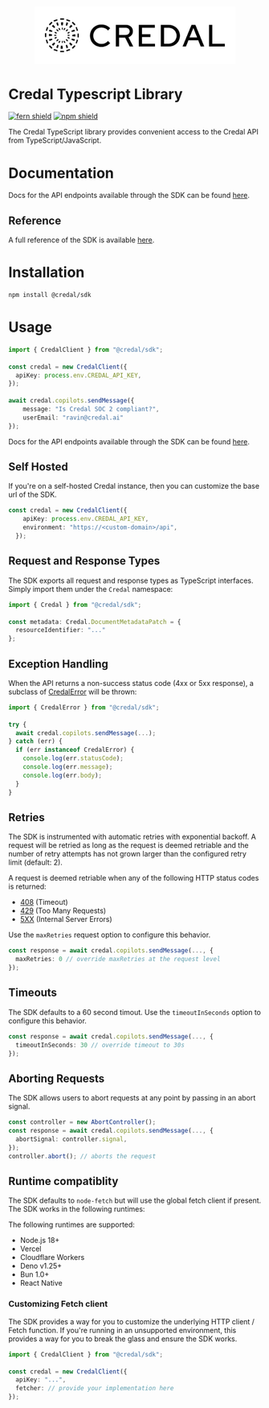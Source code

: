 <div align="center">  
  <img src="./credal-dark-logo.svg" width="400" />
</div>

# Credal Typescript Library

[![fern shield](https://img.shields.io/badge/%F0%9F%8C%BF-Built%20with%20Fern-brightgreen)](/?utm_source=github&utm_medium=github&utm_campaign=readme&utm_source=https%3A%2F%2Fgithub.com%2Fcredal-ai%2Fcredal-typescript-sdk)
[![npm shield](https://img.shields.io/npm/v/@credal/sdk)](https://www.npmjs.com/package/@credal/sdk)

The Credal TypeScript library provides convenient access to the Credal API from TypeScript/JavaScript.

# Documentation

Docs for the API endpoints available through the SDK can be found [here](https://docs.credal.ai/getting-started/overview).

## Reference

A full reference of the SDK is available [here](./reference.md).

# Installation

```sh
npm install @credal/sdk
```

# Usage

```typescript
import { CredalClient } from "@credal/sdk";

const credal = new CredalClient({
  apiKey: process.env.CREDAL_API_KEY,
});

await credal.copilots.sendMessage({
    message: "Is Credal SOC 2 compliant?",
    userEmail: "ravin@credal.ai"
});
```

Docs for the API endpoints available through the SDK can be found [here](https://docs.credal.ai/getting-started/overview). 

## Self Hosted

If you're on a self-hosted Credal instance, then you can customize the base url of the SDK. 

```typescript
const credal = new CredalClient({
    apiKey: process.env.CREDAL_API_KEY,
    environment: "https://<custom-domain>/api",
  });
```

## Request and Response Types

The SDK exports all request and response types as TypeScript interfaces. Simply 
import them under the `Credal` namespace: 

```ts
import { Credal } from "@credal/sdk"; 

const metadata: Credal.DocumentMetadataPatch = {
  resourceIdentifier: "..."
};
```

## Exception Handling

When the API returns a non-success status code (4xx or 5xx response), 
a subclass of [CredalError](./src/errors/CredalError.ts) will be thrown:

```ts
import { CredalError } from "@credal/sdk";

try {
  await credal.copilots.sendMessage(...);
} catch (err) {
  if (err instanceof CredalError) {
    console.log(err.statusCode); 
    console.log(err.message);
    console.log(err.body); 
  }
}
```

## Retries

The SDK is instrumented with automatic retries with exponential backoff. A request will be
retried as long as the request is deemed retriable and the number of retry attempts has not grown larger
than the configured retry limit (default: 2).

A request is deemed retriable when any of the following HTTP status codes is returned:

- [408](https://developer.mozilla.org/en-US/docs/Web/HTTP/Status/408) (Timeout)
- [429](https://developer.mozilla.org/en-US/docs/Web/HTTP/Status/429) (Too Many Requests)
- [5XX](https://developer.mozilla.org/en-US/docs/Web/HTTP/Status/500) (Internal Server Errors)
  
Use the `maxRetries` request option to configure this behavior. 

```ts
const response = await credal.copilots.sendMessage(..., {
  maxRetries: 0 // override maxRetries at the request level
});
```

## Timeouts

The SDK defaults to a 60 second timout. Use the `timeoutInSeconds` option to 
configure this behavior. 

```ts
const response = await credal.copilots.sendMessage(..., {
  timeoutInSeconds: 30 // override timeout to 30s
});
```

## Aborting Requests

The SDK allows users to abort requests at any point by passing 
in an abort signal. 

```ts
const controller = new AbortController();
const response = await credal.copilots.sendMessage(..., {
  abortSignal: controller.signal,
});
controller.abort(); // aborts the request
```

## Runtime compatiblity

The SDK defaults to `node-fetch` but will use the global fetch client if present. The SDK 
works in the following runtimes: 

The following runtimes are supported:

- Node.js 18+ 
- Vercel 
- Cloudflare Workers
- Deno v1.25+
- Bun 1.0+
- React Native

### Customizing Fetch client

The SDK provides a way for you to customize the underlying HTTP client / Fetch function. If you're 
running in an unsupported environment, this provides a way for you to break the glass and 
ensure the SDK works. 

```ts
import { CredalClient } from "@credal/sdk";

const credal = new CredalClient({
  apiKey: "...",
  fetcher: // provide your implementation here
});
```

